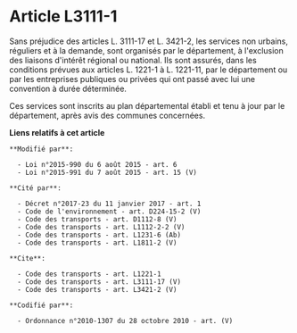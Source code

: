 # Article L3111-1

Sans préjudice des articles L. 3111-17 et L. 3421-2, les services non urbains, réguliers et à la demande, sont organisés par
le département, à l'exclusion des liaisons d'intérêt régional ou national. Ils sont assurés, dans les conditions prévues aux
articles L. 1221-1 à L. 1221-11, par le département ou par les entreprises publiques ou privées qui ont passé avec lui une
convention à durée déterminée. 

Ces services sont inscrits au plan départemental établi et tenu à jour par le département, après avis des communes
concernées.

**Liens relatifs à cet article**

	**Modifié par**:

	  - Loi n°2015-990 du 6 août 2015 - art. 6
	  - Loi n°2015-991 du 7 août 2015 - art. 15 (V)

	**Cité par**:

	  - Décret n°2017-23 du 11 janvier 2017 - art. 1
	  - Code de l'environnement - art. D224-15-2 (V)
	  - Code des transports - art. D1112-8 (V)
	  - Code des transports - art. L1112-2-2 (V)
	  - Code des transports - art. L1231-6 (Ab)
	  - Code des transports - art. L1811-2 (V)

	**Cite**:

	  - Code des transports - art. L1221-1
	  - Code des transports - art. L3111-17 (V)
	  - Code des transports - art. L3421-2 (V)

	**Codifié par**:

	  - Ordonnance n°2010-1307 du 28 octobre 2010 - art. (V)
